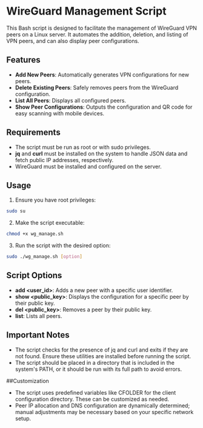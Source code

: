 # WireGuard Management Script

This Bash script is designed to facilitate the management of WireGuard VPN peers on a Linux server. It automates the addition, deletion, and listing of VPN peers, and can also display peer configurations.

## Features

- **Add New Peers**: Automatically generates VPN configurations for new peers.
- **Delete Existing Peers**: Safely removes peers from the WireGuard configuration.
- **List All Peers**: Displays all configured peers.
- **Show Peer Configurations**: Outputs the configuration and QR code for easy scanning with mobile devices.

## Requirements

- The script must be run as root or with sudo privileges.
- **jq** and **curl** must be installed on the system to handle JSON data and fetch public IP addresses, respectively.
- WireGuard must be installed and configured on the server.

## Usage

1. Ensure you have root privileges:
```bash
sudo su
```

2. Make the script executable:
```bash
chmod +x wg_manage.sh
```

3. Run the script with the desired option:
```bash
sudo ./wg_manage.sh [option]
```

## Script Options
- **add <user_id>**: Adds a new peer with a specific user identifier.
- **show <public_key>**: Displays the configuration for a specific peer by their public key.
- **del <public_key>**: Removes a peer by their public key.
- **list**: Lists all peers.

## Important Notes

- The script checks for the presence of jq and curl and exits if they are not found. Ensure these utilities are installed before running the script.
- The script should be placed in a directory that is included in the system's PATH, or it should be run with its full path to avoid errors.

##Customization

- The script uses predefined variables like CFOLDER for the client configuration directory. These can be customized as needed.
- Peer IP allocation and DNS configuration are dynamically determined; manual adjustments may be necessary based on your specific network setup.
